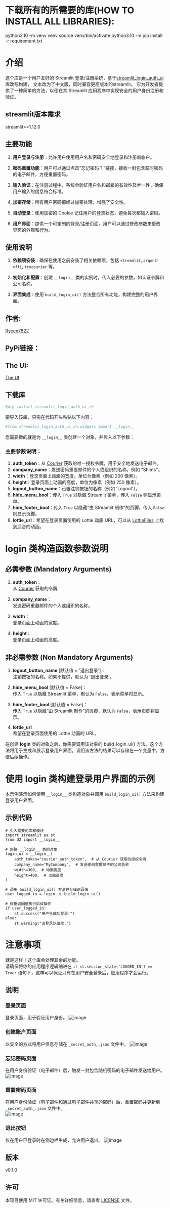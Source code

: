 # 下载所有的所需要的库(HOW TO INSTALL ALL LIBRARIES):
python3.10 -m venv venv source venv/bin/activate python3.10 -m pip install -r requirement.txt

# 介绍
这个库是一个用户友好的 Streamlit 登录/注册系统，基于[streamlit_login_auth_ui](https://github.com/GauriSP10/streamlit_login_auth_ui)库改写构建，
文本改为了中文版，同时兼容更高版本的streamlit。
它为开发者提供了一种简单的方法，以便在其 Streamlit 应用程序中实现安全的用户身份注册和验证。
## streamlit版本需求
streamlit>=1.12.0
## 主要功能

1. **用户登录与注册**：允许用户使用用户名和密码安全地登录和注册新帐户。
   
2. **密码重置功能**：用户可以通过点击“忘记密码？”链接，接收一封包含临时密码的电子邮件，方便重置密码。

3. **输入验证**：在注册过程中，系统会验证用户名和邮箱的有效性及唯一性，确保用户输入的信息符合标准。

4. **加密存储**：所有用户密码都经过加密处理，增强了安全性。

5. **自动登录**：使用加密的 Cookie 记住用户的登录状态，避免每次都输入密码。

6. **用户界面**：提供一个可定制的登录/注册页面，用户可以通过修改参数来更改界面的外观和行为。

## 使用说明

1. **依赖项安装**：确保在使用之前安装了相关依赖项，包括 `streamlit`, `argon2-cffi`, `trycourier` 等。

2. **初始化和配置**：创建 `__login__` 类的实例时，传入必要的参数，如认证令牌和公司名称。

3. **界面集成**：使用 `build_login_ui()` 方法整合所有功能，构建完整的用户界面。


## 作者:
[Rycen7822](kristinharrison7826@gmail.com)

## PyPi链接：


## The UI:
[The UI](https://github.com/user-attachments/assets/d430963f-9148-4999-a2e3-772ba52f5561)


## 下载库

```python
#pip install streamlit_login_auth_ui_zh
```

要导入该库，只需在代码开头粘贴以下内容：
```python
#from streamlit_login_auth_ui_zh.widgets import __login__
```

您需要做的就是为 ```__login__``` 类创建一个对象，并传入以下参数：
### 主要参数说明：
1. **auth_token**：从 [Courier](https://www.courier.com/email-api/) 获取的唯一授权令牌，用于安全地发送电子邮件。
2. **company_name**：发送密码重置邮件的个人或组织的名称，例如 "Shims"。
3. **width**：登录页面上动画的宽度，单位为像素（例如 200 像素）。
4. **height**：登录页面上动画的高度，单位为像素（例如 250 像素）。
5. **logout_button_name**：设置注销按钮的名称（例如 'Logout'）。
6. **hide_menu_bool**：传入 `True` 以隐藏 Streamlit 菜单，传入 `False` 则显示菜单。
7. **hide_footer_bool**：传入 `True` 以隐藏“由 Streamlit 制作”的页脚，传入 `False` 则显示页脚。
8. **lottie_url**：希望在登录页面使用的 Lottie 动画 URL，可以从 [LottieFiles](https://lottiefiles.com/featured) 上找到适合的动画。

# __login__ 类构造函数参数说明

## 必需参数 (Mandatory Arguments)

1. **auth_token**：  
   从 [Courier](https://www.courier.com/email-api/) 获取的令牌

2. **company_name**：  
   发送密码重置邮件的个人或组织的名称。

3. **width**：  
   登录页面上动画的宽度。

4. **height**：  
   登录页面上动画的高度。

## 非必需参数 (Non Mandatory Arguments)

1. **logout_button_name** [默认值 = '退出登录']：  
   注销按钮的名称。如果不提供，默认为 '退出登录'。

2. **hide_menu_bool** [默认值 = False]：  
   传入 `True` 以隐藏 Streamlit 菜单，默认为 `False`，表示菜单将显示。

3. **hide_footer_bool** [默认值 = False]：  
   传入 `True` 以隐藏“由 Streamlit 制作”的页脚，默认为 `False`，表示页脚将显示。

4. **lottie_url**   
   希望在登录页面使用的 Lottie 动画的 URL。

在创建 __login__ 类的对象之后，你需要调用该对象的 build_login_ui() 方法。这个方法将用于生成和展示登录用户界面。调用该方法的结果可以存储在一个变量中，方便后续操作。


# 使用 __login__ 类构建登录用户界面的示例

本示例演示如何使用 `__login__` 类构造对象并调用 `build_login_ui()` 方法来构建登录用户界面。

## 示例代码
    # 引入需要的库和模块
    import streamlit as st
    from U2 import __login__
    
    # 创建 __login__ 类的对象
    login_ui = __login__(
        auth_token="courier_auth_token",  # 从 Courier 获取的授权令牌
        company_name="MyCompany",  # 发送密码重置邮件的公司名称
        width=300,  # 动画宽度
        height=400,  # 动画高度
    )
    
    # 调用 build_login_ui() 方法并存储返回值
    user_logged_in = login_ui.build_login_ui()
    
    # 根据返回值执行后续操作
    if user_logged_in:
        st.success("用户已成功登录!")
    else:
        st.warning("请登录以继续.")

# 注意事项

就是这样！这个库会处理其余的功能。  
请确保将你的应用程序逻辑缩进在 `if st.session_state['LOGGED_IN'] == True:` 语句下，这样可以保证只有在用户安全登录后，应用程序才会运行。
## 说明

### 登录页面
登录页面，用于验证用户身份。
![image](https://github.com/user-attachments/assets/e24003af-6ede-425c-81f4-103aea9ddfd5)
### 创建账户页面
以安全的方式将用户信息存储在 ```_secret_auth_.json``` 文件中。
![image](https://github.com/user-attachments/assets/a456993d-46b2-4df6-a545-0a684652752e)
### 忘记密码页面
在用户身份验证（电子邮件）后，触发一封包含随机密码的电子邮件发送给用户。
![image](https://github.com/user-attachments/assets/2c6bb1b7-0691-45f6-a15b-de2e76976c8e)
### 重置密码页面
在用户身份验证（电子邮件和通过电子邮件共享的密码）后，重置密码并更新到 ```_secret_auth_.json``` 文件中。  
![image](https://github.com/user-attachments/assets/01fe4b6d-9e51-4885-be42-da1729b9ea09)
### 退出按钮
仅在用户已登录时在侧边栏生成，允许用户退出。
![image](https://github.com/user-attachments/assets/39886c88-7a46-458c-b038-7981fc81750b)


## 版本
v0.1.0


## 许可

本项目使用 MIT 许可证。有关详细信息，请查看 [LICENSE](LICENSE) 文件。
